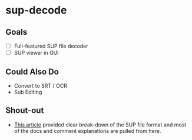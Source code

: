 # sup-decode

## Goals

- [ ] Full-featured SUP file decoder
- [ ] SUP viewer in GUI

## Could Also Do

- Convert to SRT / OCR
- Sub Editing

## Shout-out

- [This article](http://blog.thescorpius.com/index.php/2017/07/15/presentation-graphic-stream-sup-files-bluray-subtitle-format/) provided clear break-down of the SUP file format and most of the docs and comment explanations are pulled from here.
